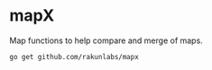 # mapX

Map functions to help compare and merge of maps.

```sh
go get github.com/rakunlabs/mapx
```
